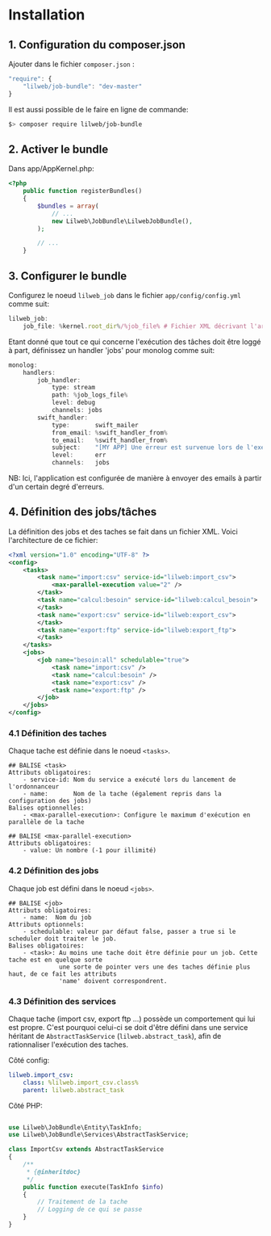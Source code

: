 # Installation

## 1. Configuration du composer.json

Ajouter dans le fichier `composer.json` :

```javascript
"require": {
    "lilweb/job-bundle": "dev-master"
}
```

Il est aussi possible de le faire en ligne de commande:

```sh
$> composer require lilweb/job-bundle
```


## 2. Activer le bundle

Dans app/AppKernel.php:

```php
<?php
    public function registerBundles()
    {
        $bundles = array(
            // ...
            new Lilweb\JobBundle\LilwebJobBundle(),
        );

        // ...
    }
```


## 3. Configurer le bundle


Configurez le noeud `lilweb_job` dans le fichier `app/config/config.yml` comme suit:

```javascript
lilweb_job:
    job_file: %kernel.root_dir%/%job_file% # Fichier XML décrivant l'architecture des jobs et des taches
```

Etant donné que tout ce qui concerne l'exécution des tâches doit être loggé à part,
définissez un handler 'jobs' pour monolog comme suit:

```javascript
monolog:
    handlers:
        job_handler:
            type: stream
            path: %job_logs_file%
            level: debug
            channels: jobs
        swift_handler:
            type:       swift_mailer
            from_email: %swift_handler_from%
            to_email:   %swift_handler_from%
            subject:    "[MY APP] Une erreur est survenue lors de l'exécution des jobs"
            level:      err
            channels:   jobs
```

NB: Ici, l'application est configurée de manière à envoyer des emails à partir d'un certain degré d'erreurs.


## 4. Définition des jobs/tâches

La définition des jobs et des taches se fait dans un fichier XML.
Voici l'architecture de ce fichier:

```XML
<?xml version="1.0" encoding="UTF-8" ?>
<config>
    <tasks>
        <task name="import:csv" service-id="lilweb:import_csv">
            <max-parallel-execution value="2" />
        </task>
        <task name="calcul:besoin" service-id="lilweb:calcul_besoin">
        </task>
        <task name="export:csv" service-id="lilweb:export_csv">
        </task>
        <task name="export:ftp" service-id="lilweb:export_ftp">
        </task>
    </tasks>
    <jobs>
        <job name="besoin:all" schedulable="true">
            <task name="import:csv" />
            <task name="calcul:besoin" />
            <task name="export:csv" />
            <task name="export:ftp" />
        </job>
    </jobs>
</config>
```

### 4.1 Définition des taches

Chaque tache est définie dans le noeud ```<tasks>```.

```
## BALISE <task>
Attributs obligatoires:
    - service-id: Nom du service a exécuté lors du lancement de l'ordonnanceur
    - name:       Nom de la tache (également repris dans la configuration des jobs)
Balises optionnelles:
    - <max-parallel-execution>: Configure le maximum d'exécution en parallèle de la tache

## BALISE <max-parallel-execution>
Attributs obligatoires:
    - value: Un nombre (-1 pour illimité)
```

### 4.2 Définition des jobs

Chaque job est défini dans le noeud ```<jobs>```.

```
## BALISE <job>
Attributs obligatoires:
    - name:  Nom du job
Attributs optionnels:
    - schedulable: valeur par défaut false, passer a true si le scheduler doit traiter le job.
Balises obligatoires:
    - <task>: Au moins une tache doit être définie pour un job. Cette tache est en quelque sorte
              une sorte de pointer vers une des taches définie plus haut, de ce fait les attributs
              'name' doivent correspondrent.

```

### 4.3 Définition des services

Chaque tache (import csv, export ftp ...) possède un comportement qui lui est propre.
C'est pourquoi celui-ci se doit d'être défini dans une service héritant de `AbstractTaskService` (`lilweb.abstract_task`),
afin de rationnaliser l'exécution des taches.

Côté config:

```yaml
lilweb.import_csv:
    class: %lilweb.import_csv.class%
    parent: lilweb.abstract_task
```

Côté PHP:

```PHP

use Lilweb\JobBundle\Entity\TaskInfo;
use Lilweb\JobBundle\Services\AbstractTaskService;

class ImportCsv extends AbstractTaskService
{
    /**
     * {@inheritdoc}
     */
    public function execute(TaskInfo $info)
    {
        // Traitement de la tache
        // Logging de ce qui se passe
    }
}
```
